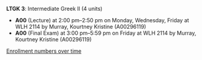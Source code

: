 **LTGK 3**: Intermediate Greek II (4 units)

- **A00** (Lecture) at 2:00 pm–2:50 pm on Monday, Wednesday, Friday at WLH 2114 by Murray, Kourtney Kristine (A00296119)
- **A00** (Final Exam) at 3:00 pm–5:59 pm on Friday at WLH 2114 by Murray, Kourtney Kristine (A00296119)

[Enrollment numbers over time](./LTGK3.tsv)
